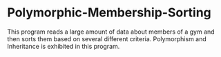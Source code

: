 Polymorphic-Membership-Sorting
==============================
This program reads a large amount of data about members of a gym and then sorts them based on several different
criteria. Polymorphism and Inheritance is exhibited in this program. 
